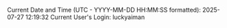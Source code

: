 Current Date and Time (UTC - YYYY-MM-DD HH:MM:SS formatted): 2025-07-27 12:19:32
Current User's Login: luckyaiman
